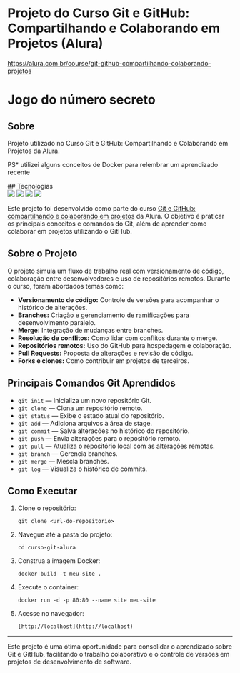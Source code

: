 # Projeto do Curso Git e GitHub: Compartilhando e Colaborando em Projetos (Alura)
https://alura.com.br/course/git-github-compartilhando-colaborando-projetos

<h1>Jogo do número secreto</h1>

<h2> Sobre</h2>
<p>Projeto utilizado no Curso Git e GitHub: Compartilhando e Colaborando em Projetos da Alura.</p>
<p>PS* utilizei alguns conceitos de Docker para relembrar um aprendizado recente</p>
## Tecnologias
<div>
  <img src="https://img.shields.io/badge/HTML-239120?style=for-the-badge&logo=html5&logoColor=white">
  <img src="https://img.shields.io/badge/CSS-239120?&style=for-the-badge&logo=css3&logoColor=white">
  <img src="https://img.shields.io/badge/JavaScript-F7DF1E?style=for-the-badge&logo=javascript&logoColor=black">
  <img src="https://img.shields.io/badge/Docker-2496ED?style=for-the-badge&logo=docker&logoColor=white">
</div>




Este projeto foi desenvolvido como parte do curso [Git e GitHub: compartilhando e colaborando em projetos](https://alura.com.br/course/git-github-compartilhando-colaborando-projetos) da Alura. O objetivo é praticar os principais conceitos e comandos do Git, além de aprender como colaborar em projetos utilizando o GitHub.

## Sobre o Projeto

O projeto simula um fluxo de trabalho real com versionamento de código, colaboração entre desenvolvedores e uso de repositórios remotos. Durante o curso, foram abordados temas como:

- **Versionamento de código:** Controle de versões para acompanhar o histórico de alterações.
- **Branches:** Criação e gerenciamento de ramificações para desenvolvimento paralelo.
- **Merge:** Integração de mudanças entre branches.
- **Resolução de conflitos:** Como lidar com conflitos durante o merge.
- **Repositórios remotos:** Uso do GitHub para hospedagem e colaboração.
- **Pull Requests:** Proposta de alterações e revisão de código.
- **Forks e clones:** Como contribuir em projetos de terceiros.

## Principais Comandos Git Aprendidos

- `git init` — Inicializa um novo repositório Git.
- `git clone` — Clona um repositório remoto.
- `git status` — Exibe o estado atual do repositório.
- `git add` — Adiciona arquivos à área de stage.
- `git commit` — Salva alterações no histórico do repositório.
- `git push` — Envia alterações para o repositório remoto.
- `git pull` — Atualiza o repositório local com as alterações remotas.
- `git branch` — Gerencia branches.
- `git merge` — Mescla branches.
- `git log` — Visualiza o histórico de commits.

## Como Executar

1. Clone o repositório:
   ```
   git clone <url-do-repositorio>
   ```
2. Navegue até a pasta do projeto:
   ```
   cd curso-git-alura
   ```
3. Construa a imagem Docker:
   ```
   docker build -t meu-site .
   ```
4. Execute o container:
   ```
   docker run -d -p 80:80 --name site meu-site
   ```
5. Acesse no navegador:
   ```
   [http://localhost](http://localhost)
   ```


---

Este projeto é uma ótima oportunidade para consolidar o aprendizado sobre Git e GitHub, facilitando o trabalho colaborativo e o controle de versões em projetos de desenvolvimento de software.
